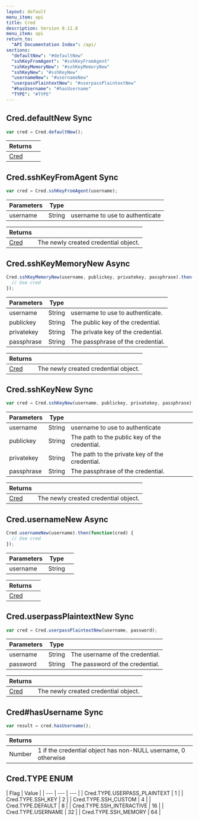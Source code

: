 ```yaml
---
layout: default
menu_item: api
title: Cred
description: Version 0.11.8
menu_item: api
return_to:
  "API Documentation Index": /api/
sections:
  "defaultNew": "#defaultNew"
  "sshKeyFromAgent": "#sshKeyFromAgent"
  "sshKeyMemoryNew": "#sshKeyMemoryNew"
  "sshKeyNew": "#sshKeyNew"
  "usernameNew": "#usernameNew"
  "userpassPlaintextNew": "#userpassPlaintextNew"
  "#hasUsername": "#hasUsername"
  "TYPE": "#TYPE"
---
```


## <a name="defaultNew"></a><span>Cred.</span>defaultNew <span class="tags"><span class="sync">Sync</span></span>

```js
var cred = Cred.defaultNew();
```

| Returns |  |
| --- | --- |
| [Cred](/api/cred/) |  |

## <a name="sshKeyFromAgent"></a><span>Cred.</span>sshKeyFromAgent <span class="tags"><span class="sync">Sync</span></span>

```js
var cred = Cred.sshKeyFromAgent(username);
```

| Parameters | Type |   |
| --- | --- | --- |
| username | String | username to use to authenticate |

| Returns |  |
| --- | --- |
| [Cred](/api/cred/) | The newly created credential object. |

## <a name="sshKeyMemoryNew"></a><span>Cred.</span>sshKeyMemoryNew <span class="tags"><span class="async">Async</span></span>

```js
Cred.sshKeyMemoryNew(username, publickey, privatekey, passphrase).then(function(cred) {
  // Use cred
});
```

| Parameters | Type |   |
| --- | --- | --- |
| username | String | username to use to authenticate. |
| publickey | String | The public key of the credential. |
| privatekey | String | The private key of the credential. |
| passphrase | String | The passphrase of the credential. |

| Returns |  |
| --- | --- |
| [Cred](/api/cred/) | The newly created credential object. |

## <a name="sshKeyNew"></a><span>Cred.</span>sshKeyNew <span class="tags"><span class="sync">Sync</span></span>

```js
var cred = Cred.sshKeyNew(username, publickey, privatekey, passphrase);
```

| Parameters | Type |   |
| --- | --- | --- |
| username | String | username to use to authenticate |
| publickey | String | The path to the public key of the credential. |
| privatekey | String | The path to the private key of the credential. |
| passphrase | String | The passphrase of the credential. |

| Returns |  |
| --- | --- |
| [Cred](/api/cred/) | The newly created credential object. |

## <a name="usernameNew"></a><span>Cred.</span>usernameNew <span class="tags"><span class="async">Async</span></span>

```js
Cred.usernameNew(username).then(function(cred) {
  // Use cred
});
```

| Parameters | Type |   |
| --- | --- | --- |
| username | String |  |

| Returns |  |
| --- | --- |
| [Cred](/api/cred/) |  |

## <a name="userpassPlaintextNew"></a><span>Cred.</span>userpassPlaintextNew <span class="tags"><span class="sync">Sync</span></span>

```js
var cred = Cred.userpassPlaintextNew(username, password);
```

| Parameters | Type |   |
| --- | --- | --- |
| username | String | The username of the credential. |
| password | String | The password of the credential. |

| Returns |  |
| --- | --- |
| [Cred](/api/cred/) | The newly created credential object. |

## <a name="hasUsername"></a><span>Cred#</span>hasUsername <span class="tags"><span class="sync">Sync</span></span>

```js
var result = cred.hasUsername();
```

| Returns |  |
| --- | --- |
| Number |  1 if the credential object has non-NULL username, 0 otherwise |

## <a name="TYPE"></a><span>Cred.</span>TYPE <span class="tags"><span class="enum">ENUM</span></span>

| Flag | Value |
| --- | --- | --- |
| <span>Cred.TYPE.</span>USERPASS_PLAINTEXT | 1 |
| <span>Cred.TYPE.</span>SSH_KEY | 2 |
| <span>Cred.TYPE.</span>SSH_CUSTOM | 4 |
| <span>Cred.TYPE.</span>DEFAULT | 8 |
| <span>Cred.TYPE.</span>SSH_INTERACTIVE | 16 |
| <span>Cred.TYPE.</span>USERNAME | 32 |
| <span>Cred.TYPE.</span>SSH_MEMORY | 64 |

